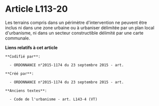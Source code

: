 # Article L113-20

Les terrains compris dans un périmètre d'intervention ne peuvent être inclus ni dans une zone urbaine ou à urbaniser
délimitée par un plan local d'urbanisme, ni dans un secteur constructible délimité par une carte communale.

**Liens relatifs à cet article**

	**Codifié par**:

	  - ORDONNANCE n°2015-1174 du 23 septembre 2015 - art.

	**Créé par**:

	  - ORDONNANCE n°2015-1174 du 23 septembre 2015 - art.

	**Anciens textes**:

	  - Code de l'urbanisme - art. L143-4 (VT)
